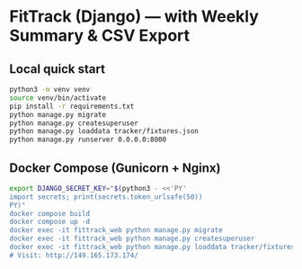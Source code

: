 
# FitTrack (Django) — with Weekly Summary & CSV Export

## Local quick start
```bash
python3 -m venv venv
source venv/bin/activate
pip install -r requirements.txt
python manage.py migrate
python manage.py createsuperuser
python manage.py loaddata tracker/fixtures.json
python manage.py runserver 0.0.0.0:8000
```

## Docker Compose (Gunicorn + Nginx)
```bash
export DJANGO_SECRET_KEY="$(python3 - <<'PY'
import secrets; print(secrets.token_urlsafe(50))
PY)"
docker compose build
docker compose up -d
docker exec -it fittrack_web python manage.py migrate
docker exec -it fittrack_web python manage.py createsuperuser
docker exec -it fittrack_web python manage.py loaddata tracker/fixtures.json
# Visit: http://149.165.173.174/
```
